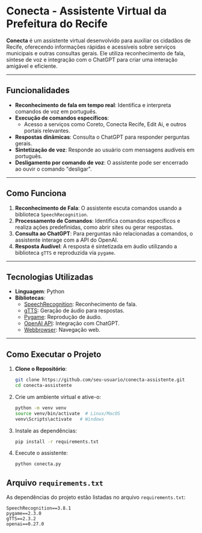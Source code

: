 # Conecta - Assistente Virtual da Prefeitura do Recife

**Conecta** é um assistente virtual desenvolvido para auxiliar os cidadãos de Recife, oferecendo informações rápidas e acessíveis sobre serviços municipais e outras consultas gerais. Ele utiliza reconhecimento de fala, síntese de voz e integração com o ChatGPT para criar uma interação amigável e eficiente.

---

## Funcionalidades

- **Reconhecimento de fala em tempo real**: Identifica e interpreta comandos de voz em português.
- **Execução de comandos específicos**:
  - Acesso a serviços como Coreto, Conecta Recife, Edit Ai, e outros portais relevantes.
- **Respostas dinâmicas**: Consulta o ChatGPT para responder perguntas gerais.
- **Sintetização de voz**: Responde ao usuário com mensagens audíveis em português.
- **Desligamento por comando de voz**: O assistente pode ser encerrado ao ouvir o comando "desligar".

---

## Como Funciona

1. **Reconhecimento de Fala**: O assistente escuta comandos usando a biblioteca `SpeechRecognition`.
2. **Processamento de Comandos**: Identifica comandos específicos e realiza ações predefinidas, como abrir sites ou gerar respostas.
3. **Consulta ao ChatGPT**: Para perguntas não relacionadas a comandos, o assistente interage com a API do OpenAI.
4. **Resposta Audível**: A resposta é sintetizada em áudio utilizando a biblioteca `gTTS` e reproduzida via `pygame`.

---

## Tecnologias Utilizadas

- **Linguagem**: Python
- **Bibliotecas**:
  - [SpeechRecognition](https://pypi.org/project/SpeechRecognition/): Reconhecimento de fala.
  - [gTTS](https://pypi.org/project/gTTS/): Geração de áudio para respostas.
  - [Pygame](https://www.pygame.org/): Reprodução de áudio.
  - [OpenAI API](https://platform.openai.com/): Integração com ChatGPT.
  - [Webbrowser](https://docs.python.org/3/library/webbrowser.html): Navegação web.

---

## Como Executar o Projeto

1. **Clone o Repositório**:
   ```bash
   git clone https://github.com/seu-usuario/conecta-assistente.git
   cd conecta-assistente

2. Crie um ambiente virtual e ative-o:
   ```bash
   python -m venv venv
   source venv/bin/activate  # Linux/MacOS
   venv\Scripts\activate   # Windows
   ```

3. Instale as dependências:
   ```bash
   pip install -r requirements.txt
   ```

4. Execute o assistente:
   ```bash
   python conecta.py
   ```

## Arquivo `requirements.txt`

As dependências do projeto estão listadas no arquivo `requirements.txt`:
```
SpeechRecognition==3.8.1
pygame==2.3.0
gTTS==2.3.2
openai==0.27.0
```

